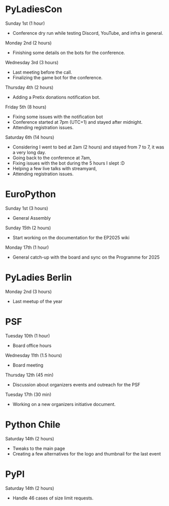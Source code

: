 # PyLadiesCon

Sunday 1st (1 hour)

* Conference dry run while testing Discord, YouTube, and infra in general.

Monday 2nd (2 hours)

* Finishing some details on the bots for the conference.

Wednesday 3rd (3 hours)

* Last meeting before the call.
* Finalizing the game bot for the conference.

Thursday 4th (2 hours)

* Adding a Pretix donations notification bot.

Friday 5th (8 hours)

* Fixing some issues with the notification bot
* Conference started at 7pm (UTC+1) and stayed after midnight.
* Attending registration issues.

Saturday 6th (14 hours)

* Considering I went to bed at 2am (2 hours) and stayed from 7 to 7,
  it was a very long day.
* Going back to the conference at 7am,
* Fixing issues with the bot during the 5 hours I slept :D
* Helping a few live talks with streamyard,
* Attending registration issues.

# EuroPython

Sunday 1st (3 hours)

* General Assembly

Sunday 15th (2 hours)

* Start working on the documentation for the EP2025 wiki

Monday 17th (1 hour)

* General catch-up with the board and sync on the Programme for 2025

# PyLadies Berlin

Monday 2nd (3 hours)

* Last meetup of the year

# PSF

Tuesday 10th (1 hour)

* Board office hours

Wednesday 11th (1.5 hours)

* Board meeting

Thursday 12th (45 min)

* Discussion about organizers events and outreach for the PSF

Tuesday 17th (30 min)

* Working on a new organizers initiative document.

# Python Chile

Saturday 14th (2 hours)

* Tweaks to the main page
* Creating a few alternatives for the logo and thumbnail for the last event

# PyPI

Saturday 14th (2 hours)

* Handle 46 cases of size limit requests.
